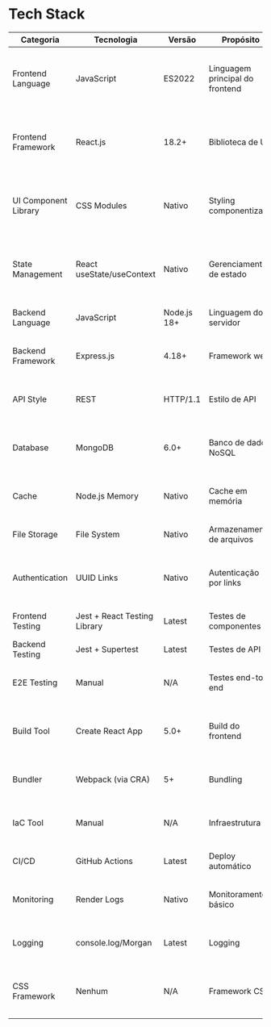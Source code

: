 # Tech Stack

| Categoria | Tecnologia | Versão | Propósito | Justificativa |
|-----------|------------|---------|-----------|---------------|
| Frontend Language | JavaScript | ES2022 | Linguagem principal do frontend | Desenvolvimento rápido sem compilação, conforme especificado no PRD |
| Frontend Framework | React.js | 18.2+ | Biblioteca de UI | Framework familiar, componentização natural, sem overhead de build |
| UI Component Library | CSS Modules | Nativo | Styling componentizado | Zero dependencies, scoping automático, performance máxima |
| State Management | React useState/useContext | Nativo | Gerenciamento de estado | State management nativo suficiente para complexidade do app |
| Backend Language | JavaScript | Node.js 18+ | Linguagem do servidor | Unificação da linguagem, setup instantâneo |
| Backend Framework | Express.js | 4.18+ | Framework web | Minimalista, setup em minutos, vast ecosystem |
| API Style | REST | HTTP/1.1 | Estilo de API | Simplicidade máxima, compatibilidade universal |
| Database | MongoDB | 6.0+ | Banco de dados NoSQL | Flexibilidade de schema, JSON nativo, Render MongoDB free tier disponível |
| Cache | Node.js Memory | Nativo | Cache em memória | Cache simples sem dependencies externas |
| File Storage | File System | Nativo | Armazenamento de arquivos | Sistema de arquivos local para MVP |
| Authentication | UUID Links | Nativo | Autenticação por links | Sem auth complexa, links únicos como chaves de acesso |
| Frontend Testing | Jest + React Testing Library | Latest | Testes de componentes | Testing mínimo focado em cálculos críticos |
| Backend Testing | Jest + Supertest | Latest | Testes de API | Testing de endpoints críticos |
| E2E Testing | Manual | N/A | Testes end-to-end | Testes manuais priorizados para velocidade de iteração |
| Build Tool | Create React App | 5.0+ | Build do frontend | Setup zero-config, otimizado para desenvolvimento rápido |
| Bundler | Webpack (via CRA) | 5+ | Bundling | Incluído no CRA, sem configuração extra |
| IaC Tool | Manual | N/A | Infraestrutura | Deploy manual via Render dashboard para simplicidade |
| CI/CD | GitHub Actions | Latest | Deploy automático | CI/CD simples: push to main = deploy |
| Monitoring | Render Logs | Nativo | Monitoramento básico | Logs nativos da plataforma, sem ferramentas extras |
| Logging | console.log/Morgan | Latest | Logging | Logging simples para desenvolvimento e debug |
| CSS Framework | Nenhum | N/A | Framework CSS | CSS puro/modules para controle total e bundle pequeno |
